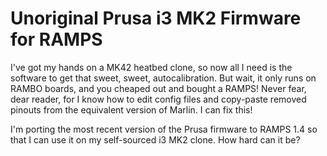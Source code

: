 # Unoriginal Prusa i3 MK2 Firmware for RAMPS

I've got my hands on a MK42 heatbed clone, so now all I need is the software to get that sweet, sweet, autocalibration. But wait, it only runs on RAMBO boards, and you cheaped out and bought a RAMPS! Never fear, dear reader, for I know how to edit config files and copy-paste removed pinouts from the equivalent version of Marlin. I can fix this!

I'm porting the most recent version of the Prusa firmware to RAMPS 1.4 so that I can use it on my self-sourced i3 MK2 clone. How hard can it be?
